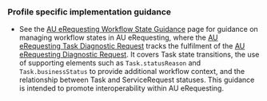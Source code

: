 ### Profile specific implementation guidance
- See the [AU eRequesting Workflow State Guidance](workflow.html) page for guidance on managing workflow states in AU eRequesting, where the [AU eRequesting Task Diagnostic Request](StructureDefinition-au-erequesting-task-diagnosticrequest.html) tracks the fulfilment of the [AU eRequesting Diagnostic Request](StructureDefinition-au-erequesting-diagnosticrequest.html). It covers Task state transitions, the use of supporting elements such as `Task.statusReason` and `Task.businessStatus` to provide additional workflow context, and the relationship between Task and ServiceRequest statuses. This guidance is intended to promote interoperability within AU eRequesting.